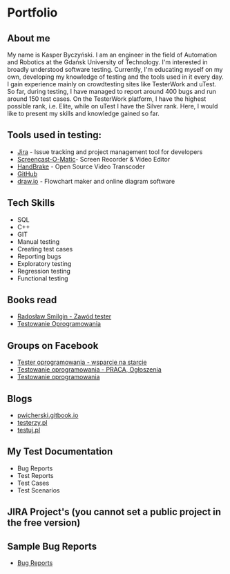 
# Portfolio

## About me

My name is Kasper Byczyński. I am an engineer in the field of Automation and Robotics at the Gdańsk University of Technology. I'm interested in broadly understood software testing. Currently, I'm educating myself on my own, developing my knowledge of testing and the tools used in it every day. I gain experience mainly on crowdtesting sites like TesterWork and uTest. So far, during testing, I have managed to report around 400 bugs and run around 150 test cases. On the TesterWork platform, I have the highest possible rank, i.e. Elite, while on uTest I have the Silver rank. Here, I would like to present my skills and knowledge gained so far.



## Tools used in testing:

* [Jira](https://www.atlassian.com/software/jira0) - Issue tracking and project management tool for developers
* [Screencast-O-Matic](https://screencast-o-matic.com/)- Screen Recorder & Video Editor
* [HandBrake](https://handbrake.fr/) - Open Source Video Transcoder
* [GitHub](https://github.com/)
* [draw.io](https://app.diagrams.net/) - Flowchart maker and online diagram software



## Tech Skills

* SQL
* C++
* GIT
* Manual testing
* Creating test cases
* Reporting bugs
* Exploratory testing
* Regression testing
* Functional testing

## Books read


* [Radosław Smilgin - Zawód tester](https://lubimyczytac.pl/ksiazka/291227/zawod-tester)
* [Testowanie Oprogramowania](https://pwicherski.gitbook.io)


## Groups on Facebook

* [Tester oprogramowania - wsparcie na starcie](https://www.facebook.com/groups/testeroprogramowania/?ref=group_header)
* [Testowanie oprogramowania - PRACA, Ogłoszenia](https://www.facebook.com/groups/215557562210470/)
* [Testowanie oprogramowania](https://www.facebook.com/groups/TestowanieOprogramowania/)

## Blogs

* [pwicherski.gitbook.io](pwicherski.gitbook.io/)
* [testerzy.pl](http://testerzy.pl)
* [testuj.pl](http://testuj.pl)

## My Test Documentation

* Bug Reports
* Test Reports
* Test Cases
* Test Scenarios


## JIRA Project's (you cannot set a public project in the free version)

## Sample Bug Reports

* [Bug Reports](https://drive.google.com/file/d/15bqFYa1E5wUZz2hfTRBnRLESzX23_jyr/view?usp=sharing)

